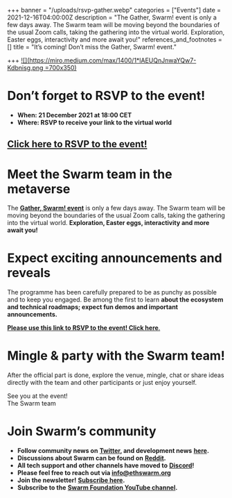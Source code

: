 +++
banner = "/uploads/rsvp-gather.webp"
categories = ["Events"]
date = 2021-12-16T04:00:00Z
description = "The Gather, Swarm! event is only a few days away. The Swarm team will be moving beyond the boundaries of the usual Zoom calls, taking the gathering into the virtual world. Exploration, Easter eggs, interactivity and more await you!"
references_and_footnotes = []
title = "It’s coming! Don’t miss the Gather, Swarm! event."

+++
[![](https://miro.medium.com/max/1400/1*lAEUQnJnwaYQw7-Kdbnisg.png =700x350)](https://www.ethswarm.org/swarm-gather-event-rsvp.html)

# Don’t forget to RSVP to the event!

* **When: 21 December 2021 at 18:00 CET**
* **Where: RSVP to receive your link to the virtual world**

## [**Click here to RSVP to the event!**](https://www.ethswarm.org/swarm-gather-event-rsvp.html)

# Meet the Swarm team in the metaverse

The [**Gather, Swarm! event**](https://medium.com/ethereum-swarm/gather-swarm-ad88a4587595) is only a few days away. The Swarm team will be moving beyond the boundaries of the usual Zoom calls, taking the gathering into the virtual world. **Exploration, Easter eggs, interactivity and more await you!**

# Expect exciting announcements and reveals

The programme has been carefully prepared to be as punchy as possible and to keep you engaged. Be among the first to learn **about the ecosystem and technical roadmaps; expect fun demos and important announcements.**

[**Please use this link to RSVP to the event! Click here**.](https://www.ethswarm.org/swarm-gather-event-rsvp.html)

# Mingle & party with the Swarm team!

After the official part is done, explore the venue, mingle, chat or share ideas directly with the team and other participants or just enjoy yourself.

See you at the event!  
The Swarm team

# Join Swarm’s community

* **Follow community news on** [**Twitter**](https://twitter.com/ethswarmhive)**, and development news** [**here**](https://twitter.com/ethswarm)**.**
* **Discussions about Swarm can be found on** [**Reddit**](https://www.reddit.com/r/ethswarm/)**.**
* **All tech support and other channels have moved to** [**Discord**](https://discord.gg/wdghaQsGq5)**!**
* **Please feel free to reach out via info@ethswarm.org**
* **Join the newsletter!** [**Subscribe here**](https://www.ethswarm.org/newsletter.html)**.**
* **Subscribe to the** [**Swarm Foundation YouTube channel**](https://www.youtube.com/channel/UCu6ywn9MTqdREuE6xuRkskA/videos)**.**